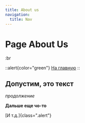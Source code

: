 ```yaml
---
title: About us
navigation:
  title: Nav
---
```


# Page About Us

:br

::alert{color="green"}
[На главную](/)
::

## Допустим, это текст

*продолжение*

**Дальше еще чо-то**

[И т.д.]{class=".alert"}
